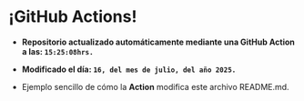 # ¡GitHub Actions!
* **Repositorio actualizado automáticamente mediante una GitHub Action a las: `15:25:08hrs.`**
* **Modificado el día: `16, del mes de julio, del año 2025.`**

* Ejemplo sencillo de cómo la **Action** modifica este archivo README.md.
